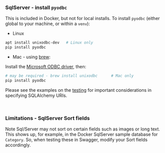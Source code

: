 ### SqlServer - install `pyodbc`

This is included in Docker, but not for local installs.  To install `pyodbc` (either global to your machine, or within a `venv`):

* Linux

```bash
apt install unixodbc-dev   # Linux only
pip install pyodbc
```

* Mac - using [brew](https://brew.sh/):

Install the [Microsoft ODBC driver](https://docs.microsoft.com/en-us/sql/connect/odbc/linux-mac/install-microsoft-odbc-driver-sql-server-macos?view=sql-server-ver16), then:

```bash
# may be required - brew install unixodbc      # Mac only
pip install pyodbc
```

Please see the examples on the [testing](../Database-Connectivity) for important considerations in specifying SQLAlchemy URIs.

&nbsp;

### Limitations - SqlServer Sort fields

Note Sql/Server may not sort on certain fields such as images or long text.  This shows up, for example, in the Docker SqlServer sample database for `Category`.  So, when testing these in Swagger, modify your Sort fields accordingly.

&nbsp;